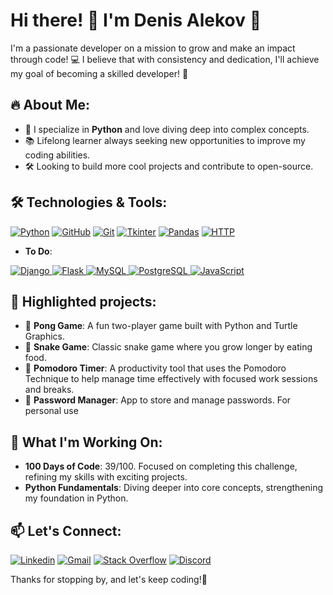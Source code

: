 # Hi there! 👋 I'm Denis Alekov 🚀

I'm a passionate developer on a mission to grow and make an impact through code! 💻 I believe that with consistency and dedication, I'll achieve my goal of becoming a skilled developer! 💪

## 🔥 About Me:
- 🚀 I specialize in **Python** and love diving deep into complex concepts.
- 📚 Lifelong learner always seeking new opportunities to improve my coding abilities.
- 🛠️ Looking to build more cool projects and contribute to open-source.

## 🛠️ Technologies & Tools:

<a href="https://github.com/dalekov"><img src="https://img.shields.io/badge/python-3670A0?style=for-the-badge&logo=python&logoColor=ffdd54" alt="Python" /></a>
<a href="https://github.com/"><img src="https://img.shields.io/badge/github-181717?style=for-the-badge&logo=github&logoColor=white" alt="GitHub" /></a>
<a href="https://git-scm.com/"><img src="https://img.shields.io/badge/git-F05032?style=for-the-badge&logo=git&logoColor=white" alt="Git" /></a>
<a href="https://wiki.python.org/moin/TkInter"><img src="https://img.shields.io/badge/Tkinter-1F8F8C?style=for-the-badge&logo=python&logoColor=white" alt="Tkinter" /></a>
<a href="https://pandas.pydata.org/"><img src="https://img.shields.io/badge/Pandas-150458?style=for-the-badge&logo=pandas&logoColor=white" alt="Pandas" /></a>
<a href="https://developer.mozilla.org/en-US/docs/Web/HTTP"><img src="https://img.shields.io/badge/HTTP-5D5D5D?style=for-the-badge&logo=http&logoColor=white" alt="HTTP" /></a>


- **To Do**:

<a href="https://www.djangoproject.com/">
  <img src="https://img.shields.io/badge/django-092E20?style=for-the-badge&logo=django&logoColor=white" alt="Django" />
</a>
<a href="https://flask.palletsprojects.com/">
  <img src="https://img.shields.io/badge/flask-000000?style=for-the-badge&logo=flask&logoColor=white" alt="Flask" />
</a>
<a href="https://www.mysql.com/">
  <img src="https://img.shields.io/badge/mysql-4479A1?style=for-the-badge&logo=mysql&logoColor=white" alt="MySQL" />
</a>
<a href="https://www.postgresql.org/">
  <img src="https://img.shields.io/badge/postgresql-336791?style=for-the-badge&logo=postgresql&logoColor=white" alt="PostgreSQL" />
</a>
<a href="https://developer.mozilla.org/en-US/docs/Web/JavaScript">
  <img src="https://img.shields.io/badge/javascript-F7DF1E?style=for-the-badge&logo=javascript&logoColor=black" alt="JavaScript" />
</a>



## 🚀 Highlighted projects:
- 🏓 **Pong Game**: A fun two-player game built with Python and Turtle Graphics.
- 🐍 **Snake Game**: Classic snake game where you grow longer by eating food.
- 🍅 **Pomodoro Timer**: A productivity tool that uses the Pomodoro Technique to help manage time effectively with focused work sessions and breaks.
- 🔐 **Password Manager**: App to store and manage passwords. For personal use

## 🌟 What I'm Working On:
- **100 Days of Code**: 39/100. Focused on completing this challenge, refining my skills with exciting projects.
- **Python Fundamentals**: Diving deeper into core concepts, strengthening my foundation in Python.

## 📫 Let's Connect:
[![Linkedin](https://img.shields.io/badge/-LinkedIn-blue?style=flat&logo=Linkedin&logoColor=white)](https://www.linkedin.com/in/mario-zahariev-753a7b202/)
[![Gmail](https://img.shields.io/badge/-Gmail-c14438?style=flat&logo=Gmail&logoColor=white)](mailto:webbersof@gmail.com)
[![Stack Overflow](https://img.shields.io/badge/-Stack_Overflow-FE7A16?style=flat&logo=stack-overflow&logoColor=white)](https://stackoverflow.com/users/23987588/denignn)
[![Discord](https://img.shields.io/badge/-Discord-7289DA?style=flat&logo=discord&logoColor=white)](https://discord.com/users/shmentikapeli)


Thanks for stopping by, and let's keep coding!🚀
